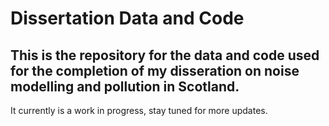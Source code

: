 # Dissertation Data and Code
## This is the repository for the data and code used for the completion of my disseration on noise modelling and pollution in Scotland. 
It currently is a work in progress, stay tuned for more updates. 

